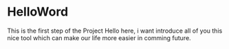 # HelloWord
This is the first step of the Project
Hello here, i want introduce all of you this nice tool which can make our life more easier in comming future.
